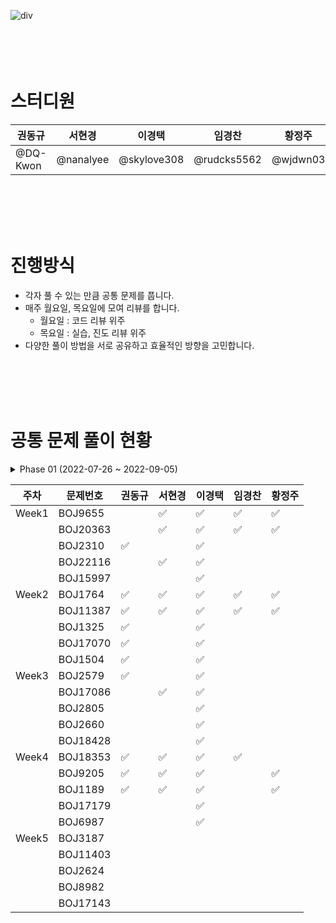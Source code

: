 
![div](https://capsule-render.vercel.app/api?type=Cylinder&color=auto&height=100&section=header&text=%20Algorithm%20Study%20Group%206&fontSize=40)
<br>
<br>
<br>
<br>
<br>


# 스터디원

| 권동규 | 서현경 | 이경택 | 임경찬 | 황정주 |
| --- | --- | --- | --- | --- |
|  @DQ-Kwon |  @nanalyee |  @skylove308 | @rudcks5562 |  @wjdwn03 |

<br>
<br>
<br>
<br>

# 진행방식

- 각자 풀 수 있는 만큼 공통 문제를 풉니다.
- 매주 월요일, 목요일에 모여 리뷰를 합니다.
    - 월요일 : 코드 리뷰 위주
    - 목요일 : 실습, 진도 리뷰 위주
- 다양한 풀이 방법을 서로 공유하고 효율적인 방향을 고민합니다.
<br>
<br>
<br>
<br>

# 공통 문제 풀이 현황
<details>
<summary>Phase 01 (2022-07-26 ~ 2022-09-05)</summary>
<div markdown="1">

| 주차 | 문제번호 | 권동규 | 서현경 | 이경택 | 황정주 | 임경찬 | 
| --- | --- | --- | --- | --- | --- |  --- |
| Week1 | BOJ1100 | ✅ | ✅ | ✅ | ✅ | |
|  | BOJ1059 | ✅ | ✅ | ✅ | ✅ | |
|  | BOJ1051 | ✅ | ✅ | ✅ | ✅ | |
|  | BOJ2468 | ✅ | ✅ | ✅ |  | |
|  | BOJ2573 | ✅ | ✅ | ✅ |  | |
| Week2 | BOJ2563 | ✅ | ✅ | ✅ | ✅ | |
|  | BOJ2304 | ✅ | ✅ | ✅ |  | |
|  | BOJ2630 | ✅ | ✅ | ✅ |  | |
|  | BOJ1931 | ✅ | ✅ | ✅ |  | |
|  | BOJ2260 | ✅ |  | ✅ |  |  | 
| Week3 | BOJ1193 | ✅ | ✅ | ✅ | ✅ |  |
|  | BOJ16922 | ✅ | ✅ | ✅ | ✅ |  |
|  | BOJ1213 | ✅ | ✅ | ✅ |  |  |
|  | BOJ2178 | ✅ | ✅ | ✅ |  | |
|  | BOJ3425 | ✅ |  | ✅ |  | |
| Week4 | BOJ17608 | ✅ | ✅ | ✅ | ✅ | |
|  | BOJ2960 | ✅ | ✅ | ✅ | ✅ | |
|  | BOJ2290 | ✅ | ✅ | ✅ |  | |
|  | BOJ11286 | ✅ | ✅ | ✅ |  | |
|  | BOJ2447 | ✅ | ✅ | ✅ |  | |
| Week5 | BOJ2596 | ✅ | ✅ | ✅ |  | |
|  | BOJ18429 | ✅ | ✅ | ✅ | ✅ | |
|  | BOJ16981 | ✅ | ✅ | ✅ |  | |
|  | BOJ17142 |  |  | ✅ |  | |
|  | BOJ16235 | ✅ |  | ✅ |  | |
| Week6 | BOJ10162 | ✅ | ✅ | ✅ | ✅ | ✅ |
|  | BOJ9372 | ✅ | ✅ | ✅ | ✅ | ✅ |
|  | BOJ10025 | ✅ | ✅ | ✅ | ✅ | ✅ |
|  | BOJ2922 | ✅ | ✅ | ✅ |  | |
|  | BOJ2917 |  | ✅ | ✅ |  |  |


</div>
</details>

| 주차 | 문제번호 | 권동규 | 서현경 | 이경택 | 임경찬 | 황정주 | 
| --- | --- | --- | --- | --- | --- |  --- |
| Week1 | BOJ9655 |  | ✅ | ✅ | ✅ | ✅ |
|  | BOJ20363 |  | ✅ | ✅ | ✅ | ✅ |
|  | BOJ2310 | ✅ |  | ✅ |  |  |
|  | BOJ22116 |  | ✅ | ✅ |  |  |
|  | BOJ15997 |  |  | ✅ |  |  |
| Week2 | BOJ1764 | ✅ | ✅ | ✅ | ✅ | ✅ |
|  | BOJ11387 | ✅ | ✅ | ✅ | ✅ | ✅ |
|  | BOJ1325 | ✅ |  | ✅ |  |  |
|  | BOJ17070 | ✅ |  | ✅ |  |  |
|  | BOJ1504 | ✅ |  | ✅ |  |  |
| Week3 | BOJ2579 | ✅ |  | ✅ |  |  |
|  | BOJ17086 |  | ✅ | ✅ |  |  |
|  | BOJ2805 |  |  | ✅ |  |  |
|  | BOJ2660 |  |  | ✅ |  |  |
|  | BOJ18428 |  |  | ✅ |  |  |
| Week4 | BOJ18353 | ✅ | ✅ | ✅ | ✅ |  |
|  | BOJ9205 | ✅ | ✅ | ✅ |  | ✅ |
|  | BOJ1189 | ✅ | ✅ | ✅ |  | ✅ |
|  | BOJ17179 |  |  | ✅ |  |  |
|  | BOJ6987 |  |  | ✅ |  |  |
| Week5 | BOJ3187 |  |  |  |  |  |
|  | BOJ11403 |  |  |  |  |  |
|  | BOJ2624 |  |  |  |  |  |
|  | BOJ8982 |  |  |  |  |  |
|  | BOJ17143 |  |  |  |  |  |

<br>
<br>
<br>
<br>
